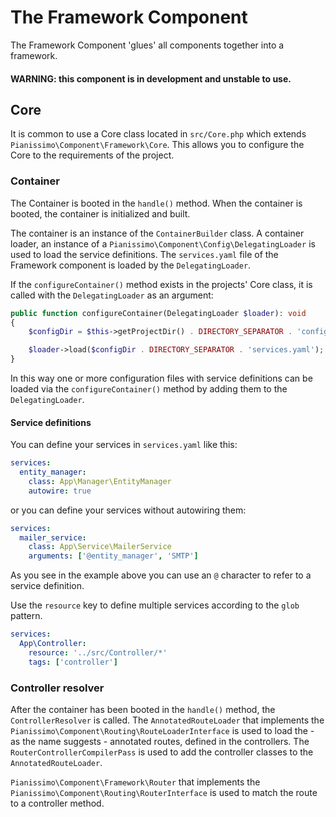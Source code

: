 # The Framework Component
The Framework Component 'glues' all components together into a framework.

#### WARNING: this component is in development and unstable to use.

## Core
It is common to use a Core class located in `src/Core.php` which extends `Pianissimo\Component\Framework\Core`.
This allows you to configure the Core to the requirements of the project.

### Container
The Container is booted in the `handle()` method.
When the container is booted, the container is initialized and built.

The container is an instance of the `ContainerBuilder` class.
A container loader, an instance of a `Pianissimo\Component\Config\DelegatingLoader` is used to load the service definitions.
The `services.yaml` file of the Framework component is loaded by the `DelegatingLoader`.

If the `configureContainer()` method exists in the projects' Core class, it is called with the `DelegatingLoader` as an argument:
````PHP
public function configureContainer(DelegatingLoader $loader): void
{
    $configDir = $this->getProjectDir() . DIRECTORY_SEPARATOR . 'config';

    $loader->load($configDir . DIRECTORY_SEPARATOR . 'services.yaml');
}
````
In this way one or more configuration files with service definitions can be loaded via the `configureContainer()` method by adding them to the `DelegatingLoader`.

#### Service definitions
You can define your services in `services.yaml` like this:
````YAML
services:
  entity_manager:
    class: App\Manager\EntityManager
    autowire: true
````
or you can define your services without autowiring them:
````YAML
services:
  mailer_service:
    class: App\Service\MailerService
    arguments: ['@entity_manager', 'SMTP']
````
As you see in the example above you can use an `@` character to refer to a service definition.

Use the `resource` key to define multiple services according to the `glob` pattern.
````YAML
services:
  App\Controller:
    resource: '../src/Controller/*'
    tags: ['controller']
````

### Controller resolver
After the container has been booted in the `handle()` method, the `ControllerResolver` is called.
The `AnnotatedRouteLoader` that implements the `Pianissimo\Component\Routing\RouteLoaderInterface` is used to load the - 
as the name suggests - annotated routes, defined in the controllers.
The `RouterControllerCompilerPass` is used to add the controller classes to the `AnnotatedRouteLoader`.

`Pianissimo\Component\Framework\Router` that implements the `Pianissimo\Component\Routing\RouterInterface` 
is used to match the route to a controller method.
